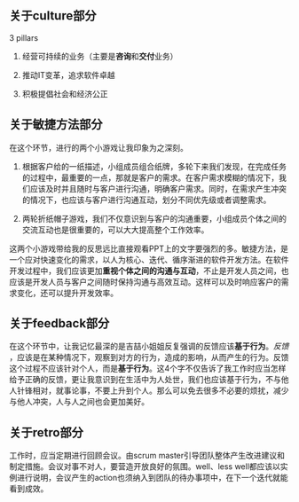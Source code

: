 ## 关于culture部分
3 pillars

1. 经营可持续的业务（主要是**咨询**和**交付**业务）

2. 推动IT变革，追求软件卓越

3. 积极提倡社会和经济公正


## 关于敏捷方法部分

在这个环节，进行的两个小游戏让我印象为之深刻。

1. 根据客户给的一纸描述，小组成员组合纸牌，多轮下来我们发现，在完成任务的过程中，最重要的一点，那就是客户的需求。在客户需求模糊的情况下，我们应该及时并且随时与客户进行沟通，明确客户需求。同时，在需求产生冲突的情况下，也应该与客户进行沟通互动，划分不同优先级或者调整需求。

2. 两轮折纸帽子游戏，我们不仅意识到与客户的沟通重要，小组成员个体之间的交流互动也是很重要的，可以大大提高整个工作效率。

这两个小游戏带给我的反思远比直接观看PPT上的文字要强烈的多。敏捷方法，是一个应对快速变化的需求，以人为核心、迭代、循序渐进的软件开发方法。在软件开发过程中，我们应该更加**重视个体之间的沟通与互动**，不止是开发人员之间，也应该是开发人员与客户之间随时保持沟通与高效互动。这样可以及时响应客户的需求变化，还可以提升开发效率。

## 关于feedback部分

在这个环节中，让我记忆最深的是吉喆小姐姐反复强调的反馈应该**基于行为**。*反馈* ，应该是在某种情况下，观察到对方的行为，造成的影响，从而产生的行为。反馈这个过程不应该针对个人，而是**基于行为**。这4个字不仅告诉了我工作时应当怎样给予正确的反馈，更让我意识到在生活中为人处世，我们也应该基于行为，不与他人针锋相对，就事论事，不要上升到个人。那么可以免去很多不必要的烦扰，减少与他人冲突，人与人之间也会更加美好。


## 关于retro部分

工作时，应当定期进行回顾会议。由scrum master引导团队整体产生改进建议和制定措施。会议对事不对人，要营造开放良好的氛围。well、less well都应该以实例进行说明，会议产生的action也须纳入到团队的待办事项中，在下一个迭代就能看到成效。